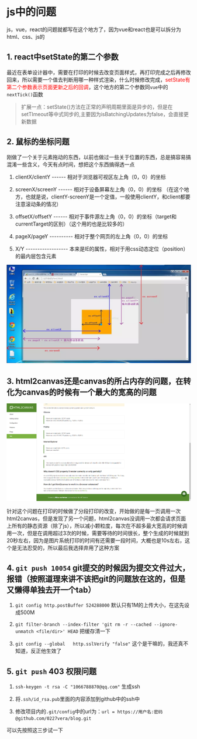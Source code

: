 # js中的问题
js，vue，react的问题就都写在这个地方了，因为vue和react也是可以拆分为html、css、js的

## 1. react中setState的第二个参数

最近在表单设计器中，需要在打印的时候去改变页面样式，再打印完成之后再修改回来，所以需要一个值去判断用哪一种样式渲染，什么时候修改完成，<font color=red>setState有第二个参数表示页面更新之后的回调</font>，这个地方的第二个参数同`vue`中的`nextTick()`函数

>扩展一点：setState()方法在正常的声明周期里面是异步的，但是在setTImeout等中式同步的,主要因为isBatchingUpdates为false，会直接更新数据

## 2. 鼠标的坐标问题

刚做了一个关于元素拖动的东西，以前也做过一些关于位置的东西，总是搞容易搞混淆一些含义，今天有点时间，想把这个东西搞得透一点

1. clientX/clientY ------ 相对于浏览器可视区左上角（0，0）的坐标

2. screenX/screenY ------ 相对于设备屏幕左上角（0，0）的坐标  （在这个地方，也就是说，clientY-screenY是一个定值，一般使用clientY，和client都要注意滚动条的情况）

3. offsetX/offsetY ------ 相对于事件源左上角（0，0）的坐标（target和currentTarget的区别）（这个用的也是比较多的）

4. pageX/pageY ---------- 相对于整个网页的左上角（0，0）的坐标

5. X/Y ------------------ 本来是IE的属性，相对于用css动态定位（position）的最内层包含元素

![图解如下](../.vuepress/public/img/event-position.png)

## 3. html2canvas还是canvas的所占内存的问题，在转化为canvas的时候有一个最大的宽高的问题

![图解](../.vuepress/public/img/canvas.jpg)

针对这个问题在打印的时候做了分段打印的改变，开始做的是每一页调用一次html2canvas，但是发现了另一个问题，html2canvas没调用一次都会请求页面上所有的静态资源（除了js），所以减小颗粒度，每次在不超多最大宽高的时候调用一次，但是在调用超过3次的时候，需要等待的时间很长，整个生成的时候就到20秒左右，因为是图片系统打印的时间有还需要一段时间，大概也是10s左右，这个是无法忍受的，所以最后我选择弃用了这种方案

## 4. `git push 10054` git提交的时候因为提交文件过大，报错（按照道理来讲不该把git的问题放在这的，但是又懒得单独去开一个tab）

1. `git config http.postBuffer 524288000` 默认只有1M的上传大小，在这先设成500M

2. `git filter-branch --index-filter 'git rm -r --cached --ignore-unmatch <file/dir>' HEAD` 把缓存清一下

3. `git config --global   http.sslVerify "false"` 这个是干嘛的，我还真不知道，反正他生效了

## 5. `git push` 403 权限问题

1. `ssh-keygen -t rsa -C "1066788870@qq.com"` 生成ssh

2. 将`.ssh/id_rsa.pub`里面的内容添加到github中的ssh中

3. 修改项目内的`.git/config`中的url为：`url = https://用户名:密码@github.com/0227vera/blog.git`

可以先按照这三步试一下

<back-to-top />

<gitask />